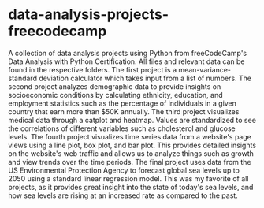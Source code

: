 # data-analysis-projects-freecodecamp
A collection of data analysis projects using Python from freeCodeCamp's Data Analysis with Python Certification.
All files and relevant data can be found in the respective folders.
The first project is a mean-variance-standard deviation calculator which takes input from a list of numbers. 
The second project analyzes demographic data to provide insights on socioeconomic conditions by calculating ethnicity, education, and employment statistics such as the percentage of individuals in a given country that earn more than $50K annually. 
The third project visualizes medical data through a catplot and heatmap. Values are standardized to see the correlations of different variables such as cholesterol and glucose levels.
The fourth project visualizes time series data from a website's page views using a line plot, box plot, and bar plot. This provides detailed insights on the website's web traffic and allows us to analyze things such as growth and view trends over the time periods.
The final project uses data from the US Environmental Protection Agency to forecast global sea levels up to 2050 using a standard linear regression model. This was my favorite of all projects, as it provides great insight into the state of today's sea levels, and how sea levels are rising at an increased rate as compared to the past. 
